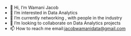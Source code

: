 - 👋 Hi, I’m Wamani Jacob
- 👀 I’m interested in Data Analytics
- 🌱 I’m currently networking , with people in the industry
- 💞️ I’m looking to collaborate on Data Analytics projects
- 📫 How to reach me email:jacobwamanidata@gmail.com

<!---
yakobodata/yakobodata is a ✨ special ✨ repository because its `README.md` (this file) appears on your GitHub profile.
You can click the Preview link to take a look at your changes.
--->
